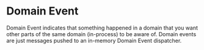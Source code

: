 # Domain Event

Domain Event indicates that something happened in a domain that you want other parts of the same domain (in-process) to be aware of. Domain events are just messages pushed to an in-memory Domain Event dispatcher.
